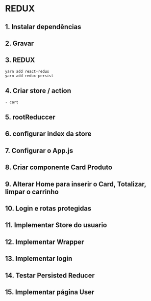 # REDUX

## 1. Instalar dependências
## 2. Gravar

## 3. REDUX
```
yarn add react-redux
yarn add redux-persist
```

## 4. Criar store / action
    - cart

## 5. rootReduccer

## 6. configurar index da store

## 7. Configurar o App.js

## 8. Criar componente Card Produto

## 9. Alterar Home para inserir o Card, Totalizar, limpar o carrinho

## 10. Login e rotas protegidas

## 11. Implementar Store do usuario

## 12. Implementar Wrapper

## 13. Implementar login

## 14. Testar Persisted Reducer

## 15. Implementar página User